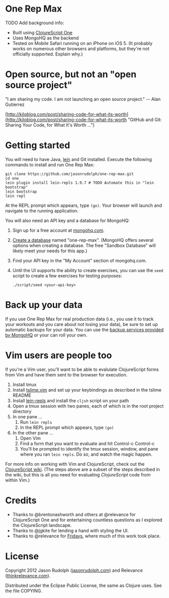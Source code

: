 # One Rep Max

TODO Add background info:

* Built using [ClojureScript One][clojurescript-one]
* Uses MongoHQ as the backend
* Tested on Mobile Safari running on an iPhone on iOS 5. (It probably
  works on numerous other browsers and platforms, but they're not
  officially supported. Explain why.)

# Open source, but not an "open source project"

"I am sharing my code. I am not launching an open source project." --
Alan Gutierrez

[http://kiloblog.com/post/sharing-code-for-what-its-worth](http://kiloblog.com/post/sharing-code-for-what-its-worth "GitHub and Git: Sharing Your Code, for What It's Worth ...")

# Getting started

You will need to have Java, [lein][] and Git installed. Execute the
following commands to install and run One Rep Max:

    git clone https://github.com/jasonrudolph/one-rep-max.git
    cd one
    lein plugin install lein-repls 1.9.7 # TODO Automate this in "lein bootstrap"
    lein bootstrap
    lein repl

At the REPL prompt which appears, type `(go)`. Your browser will
launch and navigate to the running application.

You will also need an API key and a database for MongoHQ:

1. Sign up for a free account at [mongohq.com][mongohq-signup].
2. [Create a database][mongohq-create-db] named "one-rep-max". (MongoHQ
   offers several options when creating a database. The free "Sandbox
   Database" will likely meet your needs for this app.)
3. Find your API key in the "My Account" section of mongohq.com.
4. Until the UI supports the ability to create exercises, you can use
   the `seed` script to create a few exercises for testing purposes:

       ./script/seed <your-api-key>

# Back up your data

If you use One Rep Max for real production data (i.e., you use it to
track your workouts and you care about not losing your data), be sure to
set up automatic backups for your data. You can use the [backup
services provided by MongoHQ][mongohq-backup] or your can roll your own.

# Vim users are people too

If you're a Vim user, you'll want to be able to evalulate ClojureScript
forms from Vim and have them sent to the browser for execution.

1. Install tmux
2. Install [tslime.vim][tslime.vim] and set up your keybindings as
   described in the tslime README
3. Install [lein-repls][lein-repls] and install the `cljsh` script on
   your path
4. Open a tmux session with two panes, each of which is in the root
   project directory
5. In one pane ...
    1. Run `lein repls`
    2. In the REPL prompt which appears, type `(go)`
6. In the other pane ...
    1. Open Vim
    2. Find a form that you want to evaluate and hit Control-c Control-c
    3. You'll be prompted to identify the tmux session, window, and pane
       where you ran `lein repls`. Do so, and watch the magic happen.

For more info on working with Vim and ClojureScript, check out the
[ClojureScript wiki][clojurescript-with-vim]. (The steps above are a
subset of the steps described in the wiki, but this is all you need for
evaluating *ClojureScript* code from within Vim.)

# Credits

* Thanks to @brentonashworth and others at @relevance for ClojureScript
  One and for entertaining countless questions as I explored the
  ClojureScript landscape.
* Thanks to @jgkite for lending a hand with styling the UI.
* Thanks to @relevance for [Fridays], where much of this work took
  place.

# License

Copyright 2012 Jason Rudolph ([jasonrudolph.com](http://jasonrudolph.com)) and Relevance ([thinkrelevance.com](http://thinkrelevance.com)).

Distributed under the Eclipse Public License, the same as Clojure uses. See the file COPYING.

[clojurescript-one]: http://clojurescriptone.com
[clojurescript-with-vim]: https://github.com/clojure/clojurescript/wiki/Vim
[fridays]: http://thinkrelevance.com/how-we-work/dev_team#dev_team-fridays
[lein]: https://github.com/technomancy/leiningen
[lein-repls]: https://github.com/franks42/lein-repls
[mongohq-signup]: https://mongohq.com/signup
[mongohq-create-db]: https://mongohq.com/databases/new
[mongohq-backup]: http://support.mongohq.com/topics/using-amazon-s3-to-backup-your-mongohq-database.html
[tslime.vim]: https://github.com/jgdavey/tslime.vim
